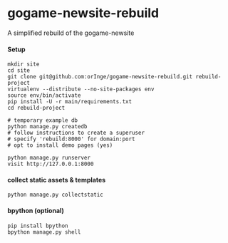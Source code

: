 gogame-newsite-rebuild
======================

A simplified rebuild of the gogame-newsite

#### Setup

    mkdir site
    cd site
    git clone git@github.com:orInge/gogame-newsite-rebuild.git rebuild-project
    virtualenv --distribute --no-site-packages env
    source env/bin/activate
    pip install -U -r main/requirements.txt
    cd rebuild-project
    
    # temporary example db
    python manage.py createdb
    # follow instructions to create a superuser
    # specify 'rebuild:8000' for domain:port
    # opt to install demo pages (yes)

    python manage.py runserver
    visit http://127.0.0.1:8000


#### collect static assets & templates
    python manage.py collectstatic


#### bpython (optional)
    pip install bpython
    bpython manage.py shell
